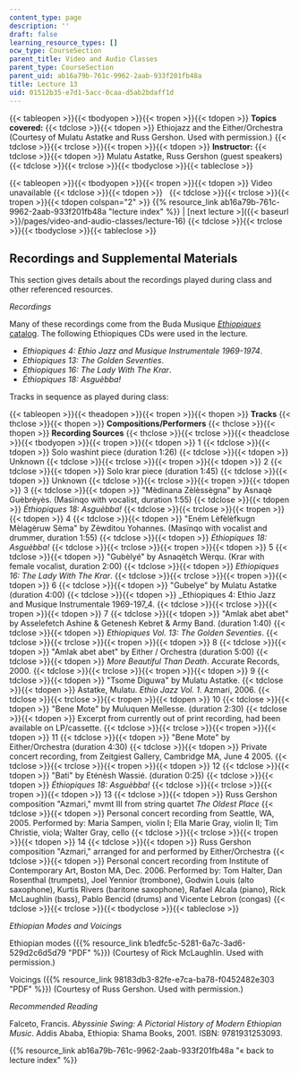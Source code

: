 ```yaml
---
content_type: page
description: ''
draft: false
learning_resource_types: []
ocw_type: CourseSection
parent_title: Video and Audio Classes
parent_type: CourseSection
parent_uid: ab16a79b-761c-9962-2aab-933f201fb48a
title: Lecture 13
uid: 01512b35-e7d1-5acc-0caa-d5ab2bdaff1d
---
```

{{< tableopen >}}{{< tbodyopen >}}{{< tropen >}}{{< tdopen >}}
**Topics covered:**
{{< tdclose >}}{{< tdopen >}}
Ethiojazz and the Either/Orchestra    
(Courtesy of Mulatu Astatke and Russ Gershon. Used with permission.)
{{< tdclose >}}{{< trclose >}}{{< tropen >}}{{< tdopen >}}
**Instructor:**
{{< tdclose >}}{{< tdopen >}}
Mulatu Astatke, Russ Gershon (guest speakers)
{{< tdclose >}}{{< trclose >}}{{< tbodyclose >}}{{< tableclose >}}

{{< tableopen >}}{{< tbodyopen >}}{{< tropen >}}{{< tdopen >}}
Video unavailable
{{< tdclose >}}{{< tdopen >}}
 
{{< tdclose >}}{{< trclose >}}{{< tropen >}}{{< tdopen colspan="2" >}}
{{% resource_link ab16a79b-761c-9962-2aab-933f201fb48a "lecture index" %}} | \[next lecture >\]({{< baseurl >}}/pages/video-and-audio-classes/lecture-16)
{{< tdclose >}}{{< trclose >}}{{< tbodyclose >}}{{< tableclose >}}

## Recordings and Supplemental Materials

This section gives details about the recordings played during class and other referenced resources.

*Recordings*

Many of these recordings come from the Buda Musique [*Ethiopiques* catalog](https://www.budamusique.com/en/catalogue/index/collection/8/ethiopiques). The following Ethiopiques CDs were used in the lecture.

- *Ethiopiques 4: Ethio Jazz and Musique Instrumentale 1969-1974*.
- *Ethiopiques 13: The Golden Seventies*.
- *Ethiopiques 16: The Lady With The Krar*.
- *Éthiopiques 18: Asguèbba!*

Tracks in sequence as played during class:

{{< tableopen >}}{{< theadopen >}}{{< tropen >}}{{< thopen >}}
**Tracks**
{{< thclose >}}{{< thopen >}}
**Compositions/Performers**
{{< thclose >}}{{< thopen >}}
**Recording Sources**
{{< thclose >}}{{< trclose >}}{{< theadclose >}}{{< tbodyopen >}}{{< tropen >}}{{< tdopen >}}
1
{{< tdclose >}}{{< tdopen >}}
Solo washint piece (duration 1:26)
{{< tdclose >}}{{< tdopen >}}
Unknown
{{< tdclose >}}{{< trclose >}}{{< tropen >}}{{< tdopen >}}
2
{{< tdclose >}}{{< tdopen >}}
Solo krar piece (duration 1:45)
{{< tdclose >}}{{< tdopen >}}
Unknown
{{< tdclose >}}{{< trclose >}}{{< tropen >}}{{< tdopen >}}
3
{{< tdclose >}}{{< tdopen >}}
"Mèdinana Zèlèssègna" by Asnaqè Guèbrèyès. (Masïnqo with vocalist, duration 1:55)
{{< tdclose >}}{{< tdopen >}}
*Éthiopiques 18: Asguèbba!*
{{< tdclose >}}{{< trclose >}}{{< tropen >}}{{< tdopen >}}
4
{{< tdclose >}}{{< tdopen >}}
"Eném Lèfèlèfkugn Mèlagèruw Sèma" by Zèwditou Yohannes. (Masïnqo with vocalist and drummer, duration 1:55)
{{< tdclose >}}{{< tdopen >}}
*Éthiopiques 18: Asguèbba!*
{{< tdclose >}}{{< trclose >}}{{< tropen >}}{{< tdopen >}}
5
{{< tdclose >}}{{< tdopen >}}
"Gubèlyé" by Asnaqètch Wèrqu. (Krar with female vocalist, duration 2:00)
{{< tdclose >}}{{< tdopen >}}
*Ethiopiques 16: The Lady With The Krar*.
{{< tdclose >}}{{< trclose >}}{{< tropen >}}{{< tdopen >}}
6
{{< tdclose >}}{{< tdopen >}}
"Gubelye" by Mulatu Astatke (duration 4:00)
{{< tdclose >}}{{< tdopen >}}
\_Ethiopiques 4: Ethio Jazz and Musique Instrumentale 1969-197\_4.
{{< tdclose >}}{{< trclose >}}{{< tropen >}}{{< tdopen >}}
7
{{< tdclose >}}{{< tdopen >}}
"Amlak abet abet" by Asselefetch Ashine & Getenesh Kebret & Army Band. (duration 1:40)
{{< tdclose >}}{{< tdopen >}}
*Ethiopiques Vol. 13: The Golden Seventies*.
{{< tdclose >}}{{< trclose >}}{{< tropen >}}{{< tdopen >}}
8
{{< tdclose >}}{{< tdopen >}}
"Amlak abet abet" by Either / Orchestra (duration 5:00)
{{< tdclose >}}{{< tdopen >}}
*More Beautiful Than Death*. Accurate Records, 2000.
{{< tdclose >}}{{< trclose >}}{{< tropen >}}{{< tdopen >}}
9
{{< tdclose >}}{{< tdopen >}}
"Tsome Diguwa" by Mulatu Astatke.
{{< tdclose >}}{{< tdopen >}}
Astatke, Mulatu. *Ethio Jazz Vol. 1*. Azmari, 2006.
{{< tdclose >}}{{< trclose >}}{{< tropen >}}{{< tdopen >}}
10
{{< tdclose >}}{{< tdopen >}}
"Bene Mote" by Muluquen Mellesse. (duration 2:30)
{{< tdclose >}}{{< tdopen >}}
Excerpt from currently out of print recording, had been available on LP/cassette.
{{< tdclose >}}{{< trclose >}}{{< tropen >}}{{< tdopen >}}
11
{{< tdclose >}}{{< tdopen >}}
"Bene Mote" by Either/Orchestra (duration 4:30)
{{< tdclose >}}{{< tdopen >}}
Private concert recording, from Zeitgiest Gallery, Cambridge MA, June 4 2005.
{{< tdclose >}}{{< trclose >}}{{< tropen >}}{{< tdopen >}}
12
{{< tdclose >}}{{< tdopen >}}
"Bati" by Eténèsh Wassié. (duration 0:25)
{{< tdclose >}}{{< tdopen >}}
*Éthiopiques 18: Asguèbba!*
{{< tdclose >}}{{< trclose >}}{{< tropen >}}{{< tdopen >}}
13
{{< tdclose >}}{{< tdopen >}}
Russ Gershon composition "Azmari," mvmt III from string quartet *The Oldest Place*
{{< tdclose >}}{{< tdopen >}}
Personal concert recording from Seattle, WA, 2005. Performed by: Maria Sampen, violin I; Ella Marie Gray, violin II; Tim Christie, viola; Walter Gray, cello
{{< tdclose >}}{{< trclose >}}{{< tropen >}}{{< tdopen >}}
14
{{< tdclose >}}{{< tdopen >}}
Russ Gershon composition "Azmari," arranged for and performed by Either/Orchestra
{{< tdclose >}}{{< tdopen >}}
Personal concert recording from Institute of Contemporary Art, Boston MA, Dec. 2006. Performed by: Tom Halter, Dan Rosenthal (trumpets), Joel Yennior (trombone), Godwin Louis (alto saxophone), Kurtis Rivers (baritone saxophone), Rafael Alcala (piano), Rick McLaughlin (bass), Pablo Bencid (drums) and Vicente Lebron (congas)
{{< tdclose >}}{{< trclose >}}{{< tbodyclose >}}{{< tableclose >}}

*Ethiopian Modes and Voicings*

Ethiopian modes ({{% resource_link b1edfc5c-5281-6a7c-3ad6-529d2c6d5d79 "PDF" %}}) (Courtesy of Rick McLaughlin. Used with permission.)

Voicings ({{% resource_link 98183db3-82fe-e7ca-ba78-f0452482e303 "PDF" %}}) (Courtesy of Russ Gershon. Used with permission.)

*Recommended Reading*

Falceto, Francis. *Abyssinie Swing: A Pictorial History of Modern Ethiopian Music*. Addis Ababa, Ethiopia: Shama Books, 2001. ISBN: 9781931253093.

{{% resource_link ab16a79b-761c-9962-2aab-933f201fb48a "« back to lecture index" %}}